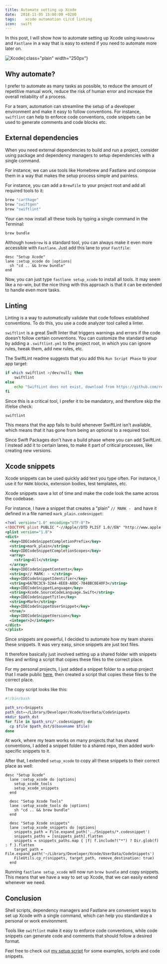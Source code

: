 ```yaml
---
title: Automate setting up Xcode
date:  2018-11-05 15:00:00 +0200
tags:	 xcode automation ci/cd linting
icon:  swift
---
```


In this post, I will show how to automate setting up Xcode using `Homebrew` and `Fastlane` in a way that is easy to extend if you need to automate more later on.

![Xcode](/assets/blog/xcode.png){:class="plain" width="250px"}


## Why automate?

I prefer to automate as many tasks as possible, to reduce the amount of repetitive manual work, reduce the risk of human error and increase the overall reliability of a process.

For a team, automation can streamline the setup of a developer environment and make it easy to follow conventions. For instance, `swiftlint` can help to enforce code conventions, code snippets can be used to generate comments and code blocks etc.


## External dependencies

When you need external dependencies to build and run a project, consider using package and dependency managers to setup dependencies with a single command.

For instance, we can use tools like Homebrew and Fastlane and compose them in a way that makes the setup process simple and painless.

For instance, you can add a `Brewfile` to your project root and add all required tools to it:

```bash
brew "carthage"
brew "swiftgen"
brew "swiftlint" 
```

Your can now install all these tools by typing a single command in the Terminal:

```bash
brew bundle
``` 

Although `homebrew` is a standard tool, you can always make it even more accessible with `Fastlane`. Just add this lane to your `Fastfile`:

```
desc "Setup Xcode"
lane :setup_xcode do |options|
  sh "cd .. && brew bundle"
end
```

Now, you can just type `fastlane setup_xcode` to install all tools. It may seem like a no-win, but the nice thing with this approach is that it can be extended to handle even more tasks.


## Linting

Linting is a way to automatically validate that code follows established conventions. To do this, you use a code analyzer tool called a linter.

`swiftlint` is a great Swift linter that triggers warnings and errors if the  code doesn't follow certain conventions. You can customize the standard setup by adding a `.swiftlint.yml` to the project root, in which you can ignore rules, tweak them, add new rules, etc.

The SwiftLint readme suggests that you add this `Run Script Phase` to your app target:

```bash
if which swiftlint >/dev/null; then
    swiftlint
else
    echo "SwiftLint does not exist, download from https://github.com/realm/SwiftLint"
fi
```

Since this is a critical tool, I prefer it to be mandatory, and therefore skip the if/else check:

```bash
swiftlint
```

This means that the app fails to build whenever SwiftLint isn't available, which means that it has gone from being an optional to a required tool.

Since Swift Packages don't have a build phase where you can add SwiftLint. I instead add it to certain lanes, to make it part of critical processes, like creating new versions.


## Xcode snippets

Xcode snippets can be used quickly add text you type often. For instance, I use it for `MARK` blocks, extension bodies, test templates, etc. 

Xcode snippets save a lot of time and make the code look the same across the codebase.

For instance, I have a snippet that creates a "plain" `// MARK - ` and have it defined in a file named `mark_plain.codesnippet`:

```xml
<?xml version="1.0" encoding="UTF-8"?>
<!DOCTYPE plist PUBLIC "-//Apple//DTD PLIST 1.0//EN" "http://www.apple.com/DTDs/PropertyList-1.0.dtd">
<plist version="1.0">
<dict>
  <key>IDECodeSnippetCompletionPrefix</key>
  <string>mark_plain</string>
  <key>IDECodeSnippetCompletionScopes</key>
  <array>
    <string>All</string>
  </array>
  <key>IDECodeSnippetContents</key>
  <string>// MARK: - </string>
  <key>IDECodeSnippetIdentifier</key>
  <string>6A7BC3C9-32A4-4EE8-A8DC-7848BC0E40F3</string>
  <key>IDECodeSnippetLanguage</key>
  <string>Xcode.SourceCodeLanguage.Swift</string>
  <key>IDECodeSnippetTitle</key>
  <string>Mark</string>
  <key>IDECodeSnippetUserSnippet</key>
  <true/>
  <key>IDECodeSnippetVersion</key>
  <integer>2</integer>
</dict>
</plist>
```

Since snippets are powerful, I decided to automate how my team shares these snippets. It was very easy, since snippets are just text files. 

It therefore basically just involved setting up a shared folder with snippets files and writing a script that copies these files to the correct place.

For my personal projects, I just added a snippet folder to a setup project that I made public [here](https://github.com/danielsaidi/osx), then created a script that copies these files to the correct place. 

The copy script looks like this:

```bash
#!/bin/bash

path_src=Snippets
path_dst=~/Library/Developer/Xcode/UserData/CodeSnippets
mkdir $path_dst
for file in $path_src/*.codesnippet; do
  cp $file $path_dst/$(basename $file)
done
```

At work, where my team works on many projects that has shared conventions, I added a snippet folder to a shared repo, then added work-specific snippets to it.

After that, I extended `setup_xcode` to copy all these
snippets to their correct place as well:

```
desc "Setup Xcode"
  lane :setup_xcode do |options|
    setup_xcode_tools
    setup_xcode_snippets
  end

  desc "Setup Xcode Tools"
  lane :setup_xcode_tools do |options|
    sh "cd .. && brew bundle"
  end

  desc "Setup Xcode snippets"
  lane :setup_xcode_snippets do |options|
    snippets_path = File.expand_path('../Snippets/*.codesnippet')
    snippets_paths = [snippets_path].flatten
    snippets = snippets_paths.map { |f| f.include?("*") ? Dir.glob(f) : f }.flatten
    target_path = File.expand_path('~/Library/Developer/Xcode/UserData/CodeSnippets')
    FileUtils.cp_r(snippets, target_path, remove_destination: true)
  end
```

Running `fastlane setup_xcode` will now run `brew bundle` and copy snippets. This means that we have a way to set up Xcode, that we can easily extend whenever we need.


## Conclusion

Shell scripts, dependency managers and Fastlane are convenient ways to set up Xcode with a single command, which can help you standardize a personal or work environment.

Tools like `swiftlint` make it easy to enforce code conventions, while code snippets can generate code and comments that should follow a desired format.

Feel free to check out [my setup script](https://github.com/danielsaidi/osx) for some examples, scripts and code snippets.